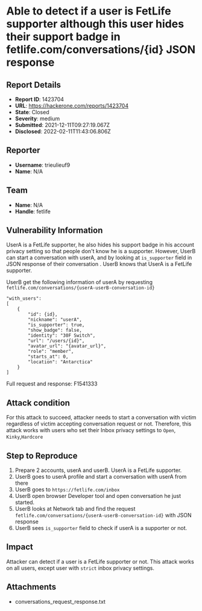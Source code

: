 # Able to detect if a user is FetLife supporter although this user hides their support badge in fetlife.com/conversations/{id} JSON response

## Report Details
- **Report ID**: 1423704
- **URL**: https://hackerone.com/reports/1423704
- **State**: Closed
- **Severity**: medium
- **Submitted**: 2021-12-11T09:27:19.067Z
- **Disclosed**: 2022-02-11T11:43:06.806Z

## Reporter
- **Username**: trieulieuf9
- **Name**: N/A

## Team
- **Name**: N/A
- **Handle**: fetlife

## Vulnerability Information
UserA is a FetLife supporter, he also hides his support badge in his account privacy setting so that people don't know he is a supporter. However, UserB can start a conversation with userA, and by looking at `is_supporter` field in JSON response of their conversation . UserB knows that UserA is a FetLife supporter.

UserB get the following information of userA by requesting `fetlife.com/conversations/{userA-userB-conversation-id}`
```
"with_users":
[
    {
        "id": {id},
        "nickname": "userA",
        "is_supporter": true,
        "show_badge": false,
        "identity": "30F Switch",
        "url": "/users/{id}",
        "avatar_url": "{avatar_url}",
        "role": "member",
        "starts_at": 0,
        "location": "Antarctica"
    }
]
```

Full request and response: F1541333

## Attack condition
For this attack to succeed, attacker needs to start a conversation with victim regardless of victim accepting conversation request or not. Therefore, this attack works with users who set their Inbox privacy settings to `Open`, `Kinky`,`Hardcore`

## Step to Reproduce
1. Prepare 2 accounts, userA and userB. UserA is a FetLife supporter.
2. UserB goes to userA profile and start a conversation with userA from there
3. UserB goes to `https://fetlife.com/inbox`
4. UserB open browser Developer tool and open conversation he just started.
5. UserB looks at Network tab and find the request `fetlife.com/conversations/{userA-userB-conversation-id}` with JSON response
6. UserB sees `is_supporter` field to check if userA is a supporter or not.

## Impact

Attacker can detect if a user is a FetLife supporter or not. This attack works on all users, except user with `strict` inbox privacy settings.

## Attachments
- conversations_request_response.txt
